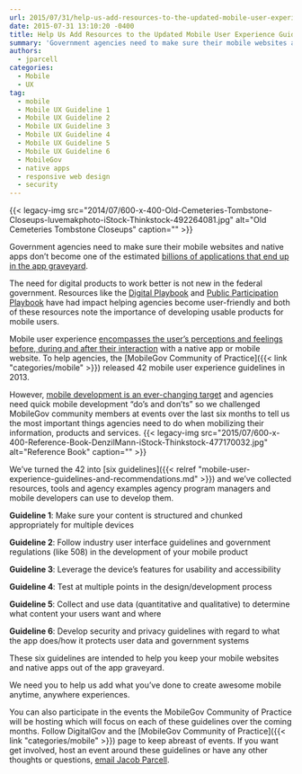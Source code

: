 ```yaml
---
url: 2015/07/31/help-us-add-resources-to-the-updated-mobile-user-experience-guidelines.md
date: 2015-07-31 13:10:20 -0400
title: Help Us Add Resources to the Updated Mobile User Experience Guidelines!
summary: 'Government agencies need to make sure their mobile websites and native apps don&rsquo;t become one of the estimated billions of applications that end up in the app graveyard. The need for digital products to work better is not new in the federal government. Resources like the Digital Playbook and Public Participation Playbook have had impact'
authors:
  - jparcell
categories:
  - Mobile
  - UX
tag:
  - mobile
  - Mobile UX Guideline 1
  - Mobile UX Guideline 2
  - Mobile UX Guideline 3
  - Mobile UX Guideline 4
  - Mobile UX Guideline 5
  - Mobile UX Guideline 6
  - MobileGov
  - native apps
  - responsive web design
  - security
---
```


{{< legacy-img src="2014/07/600-x-400-Old-Cemeteries-Tombstone-Closeups-luvemakphoto-iStock-Thinkstock-492264081.jpg" alt="Old Cemeteries Tombstone Closeups" caption="" >}} 

Government agencies need to make sure their mobile websites and native apps don’t become one of the estimated [billions of applications that end up in the app graveyard](http://www.smashingmagazine.com/2013/11/28/lessons-from-an-app-graveyard/).

The need for digital products to work better is not new in the federal government. Resources like the [Digital Playbook](https://playbook.cio.gov/) and [Public Participation Playbook](https://participation.usa.gov/) have had impact helping agencies become user-friendly and both of these resources note the importance of developing usable products for mobile users.

Mobile user experience [encompasses the user’s perceptions and feelings before, during and after their interaction](http://www.smashingmagazine.com/2012/07/elements-mobile-user-experience/) with a native app or mobile website. To help agencies, the [MobileGov Community of Practice]({{< link "categories/mobile" >}}) released 42 mobile user experience guidelines in 2013.

However, [mobile development is an ever-changing target](http://www.infoworld.com/article/2610221/application-development/12-predictions-for-the-future-of-programming.html) and agencies need quick mobile development “do&#8217;s and don&#8217;ts” so we challenged MobileGov community members at events over the last six months to tell us the most important things agencies need to do when mobilizing their information, products and services. {{< legacy-img src="2015/07/600-x-400-Reference-Book-DenzilMann-iStock-Thinkstock-477170032.jpg" alt="Reference Book" caption="" >}} 

We’ve turned the 42 into [six guidelines]({{< relref "mobile-user-experience-guidelines-and-recommendations.md" >}}) and we’ve collected resources, tools and agency examples agency program managers and mobile developers can use to develop them.

**Guideline 1**: Make sure your content is structured and chunked appropriately for multiple devices

**Guideline 2**: Follow industry user interface guidelines and government regulations (like 508) in the development of your mobile product

**Guideline 3**: Leverage the device’s features for usability and accessibility

**Guideline 4**: Test at multiple points in the design/development process

**Guideline 5**: Collect and use data (quantitative and qualitative) to determine what content your users want and where

**Guideline 6**: Develop security and privacy guidelines with regard to what the app does/how it protects user data and government systems

These six guidelines are intended to help you keep your mobile websites and native apps out of the app graveyard.

We need you to help us add what you’ve done to create awesome mobile anytime, anywhere experiences.

You can also participate in the events the MobileGov Community of Practice will be hosting which will focus on each of these guidelines over the coming months. Follow DigitalGov and the [MobileGov Community of Practice]({{< link "categories/mobile" >}}) page to keep abreast of events. If you want get involved, host an event around these guidelines or have any other thoughts or questions, [email Jacob Parcell](mailto:jacob.parcell@gsa.gov).